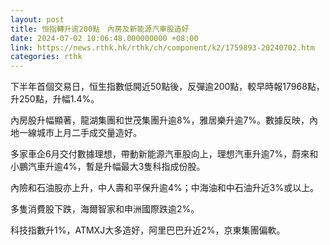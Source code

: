 ```yaml
---
layout: post
title: 恒指轉升逾200點　內房及新能源汽車股造好
date: 2024-07-02 10:06:48.000000000 +08:00
link: https://news.rthk.hk/rthk/ch/component/k2/1759893-20240702.htm
categories: rthk
---
```


下半年首個交易日，恒生指數低開近50點後，反彈逾200點，較早時報17968點，升250點，升幅1.4%。

內房股升幅顯著，龍湖集團和世茂集團升逾8%，雅居樂升逾7%。數據反映，內地一線城市上月二手成交量造好。

多家車企6月交付數據理想，帶動新能源汽車股向上，理想汽車升逾7%，蔚來和小鵬汽車升逾4%，暫是升幅最大3隻科指成份股。

內險和石油股亦上升，中人壽和平保升逾4%；中海油和中石油升近3%或以上。

多隻消費股下跌，海爾智家和申洲國際跌逾2%。

科技指數升1%，ATMXJ大多造好，阿里巴巴升近2%，京東集團偏軟。
